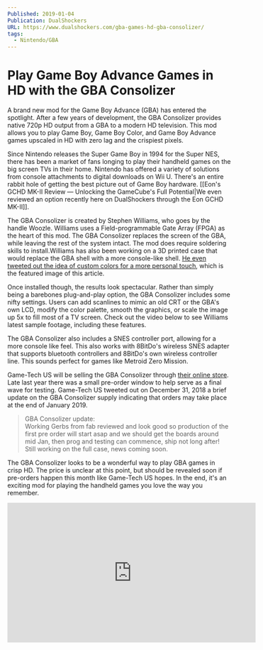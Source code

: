 ```yaml
---
Published: 2019-01-04
Publication: DualShockers
URL: https://www.dualshockers.com/gba-games-hd-gba-consolizer/
tags:
  - Nintendo/GBA
---
```

# Play Game Boy Advance Games in HD with the GBA Consolizer

A brand new mod for the Game Boy Advance (GBA) has entered the spotlight. After a few years of development, the GBA Consolizer provides native 720p HD output from a GBA to a modern HD television. This mod allows you to play Game Boy, Game Boy Color, and Game Boy Advance games upscaled in HD with zero lag and the crispiest pixels. 

Since Nintendo releases the Super Game Boy in 1994 for the Super NES, there has been a market of fans longing to play their handheld games on the big screen TVs in their home. Nintendo has offered a variety of solutions from console attachments to digital downloads on Wii U. There's an entire rabbit hole of getting the best picture out of Game Boy hardware. [[Eon's GCHD MK-II Review — Unlocking the GameCube's Full Potential|We even reviewed an option recently here on DualShockers through the Eon GCHD MK-II]].

The GBA Consolizer is created by Stephen Williams, who goes by the handle Woozle. Williams uses a Field-programmable Gate Array (FPGA) as the heart of this mod. The GBA Consolizer replaces the screen of the GBA, while leaving the rest of the system intact. The mod does require soldering skills to install.Williams has also been working on a 3D printed case that would replace the GBA shell with a more console-like shell. [He even tweeted out the idea of custom colors for a more personal touch](https://twitter.com/Woozle64/status/1074673311404175360), which is the featured image of this article.

Once installed though, the results look spectacular. Rather than simply being a barebones plug-and-play option, the GBA Consolizer includes some nifty settings. Users can add scanlines to mimic an old CRT or the GBA's own LCD, modify the color palette, smooth the graphics, or scale the image up 5x to fill most of a TV screen. Check out the video below to see Williams latest sample footage, including these features. 

The GBA Consolizer also includes a SNES controller port, allowing for a more console like feel. This also works with 8BitDo's wireless SNES adapter that supports bluetooth controllers and 8BitDo's own wireless controller line. This sounds perfect for games like Metroid Zero Mission. 

Game-Tech US will be selling the GBA Consolizer through [their online store](https://www.game-tech.us/product/woozles-gba-consolizer-kit-40-pin/). Late last year there was a small pre-order window to help serve as a final wave for testing. Game-Tech US tweeted out on December 31, 2018 a brief update on the GBA Consolizer supply indicating that orders may take place at the end of January 2019.

> GBA Consolizer update:  
Working Gerbs from fab reviewed and look good so production of the first pre order will start asap and we should get the boards around mid Jan, then prog and testing can commence, ship not long after!  
Still working on the full case, news coming soon.

The GBA Consolizer looks to be a wonderful way to play GBA games in crisp HD. The price is unclear at this point, but should be revealed soon if pre-orders happen this month like Game-Tech US hopes. In the end, it's an exciting mod for playing the handheld games you love the way you remember.

<div class=iframe-container>
<iframe width="560" height="315" src="https://www.youtube-nocookie.com/embed/uW5l7SVowTc?si=I0y6W1O4ntd8gFti" title="YouTube video player" frameborder="0" allow="accelerometer; autoplay; clipboard-write; encrypted-media; gyroscope; picture-in-picture; web-share" allowfullscreen></iframe>
</div>